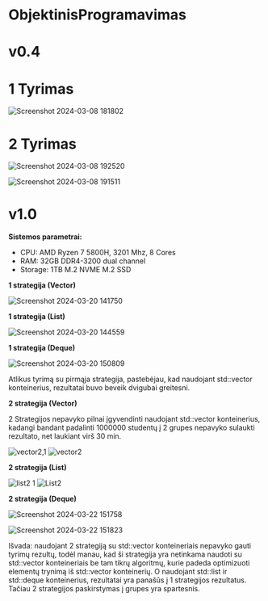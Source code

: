 # ObjektinisProgramavimas 

# v0.4

# 1 Tyrimas 
![Screenshot 2024-03-08 181802](https://github.com/Meskis4/ObjektinisProgramavimas/assets/147125301/b10fee62-70a7-448a-b8b2-e9b07fc53108)

# 2 Tyrimas

![Screenshot 2024-03-08 192520](https://github.com/Meskis4/ObjektinisProgramavimas/assets/147125301/771d97bb-6104-438f-95cd-15fbc39244c0)

![Screenshot 2024-03-08 191511](https://github.com/Meskis4/ObjektinisProgramavimas/assets/147125301/0a8fb722-8b81-4f3e-bfb7-ab981e90d3ec)


# v1.0

**Sistemos parametrai:** 
* CPU: AMD Ryzen 7 5800H, 3201 Mhz, 8 Cores
* RAM: 32GB DDR4-3200 dual channel
* Storage: 1TB M.2 NVME M.2 SSD

**1 strategija (Vector)**

![Screenshot 2024-03-20 141750](https://github.com/Meskis4/ObjektinisProgramavimas/assets/147125301/bcb5800a-ebad-4099-b465-33518363a459)

**1 strategija (List)**

![Screenshot 2024-03-20 144559](https://github.com/Meskis4/ObjektinisProgramavimas/assets/147125301/c9df7161-381b-405e-b01e-c39f012c2948)

**1 strategija (Deque)**

![Screenshot 2024-03-20 150809](https://github.com/Meskis4/ObjektinisProgramavimas/assets/147125301/63dc06e3-b9e8-4f57-b821-85bef05a3392)

Atlikus tyrimą su pirmąja strategija, pastebėjau, kad naudojant std::vector konteinerius, rezultatai buvo beveik dvigubai greitesni. 

**2 strategija (Vector)**

2 Strategijos nepavyko pilnai įgyvendinti naudojant std::vector konteinerius, kadangi bandant padalinti 1000000 studentų į 2 grupes nepavyko sulaukti rezultato, net laukiant virš 30 min.

     
![vector2,1](https://github.com/Meskis4/ObjektinisProgramavimas/assets/147125301/ecb889cd-9bde-4f51-843b-c11175ce5ece)
![vector2](https://github.com/Meskis4/ObjektinisProgramavimas/assets/147125301/49ee24cb-51c6-4293-8ece-3775227b436e)

**2 strategija (List)**

![list2 1](https://github.com/Meskis4/ObjektinisProgramavimas/assets/147125301/7b7f5450-1d71-4f83-b8a0-be9ba7e95fc1)
![List2](https://github.com/Meskis4/ObjektinisProgramavimas/assets/147125301/a2b49b95-df86-4a3d-a4cb-f891827d72cf)

**2 strategija (Deque)**

![Screenshot 2024-03-22 151758](https://github.com/Meskis4/ObjektinisProgramavimas/assets/147125301/9c8ca290-5418-4ed7-a9d5-309cfbbe2fa6)

![Screenshot 2024-03-22 151823](https://github.com/Meskis4/ObjektinisProgramavimas/assets/147125301/f3c8bebc-4237-4134-9f2b-65cfdb501879)

Išvada: naudojant 2 strategiją su std::vector konteineriais nepavyko gauti tyrimų rezultų, todėl manau, kad ši strategija yra netinkama naudoti su std::vector konteineriais be tam tikrų algoritmų, kurie padeda optimizuoti elementų trynimą iš std::vector konteinerių. O naudojant std::list ir std::deque konteinerius, rezultatai yra panašūs į 1 strategijos rezultatus. Tačiau 2 strategijos paskirstymas į grupes yra spartesnis. 


  








